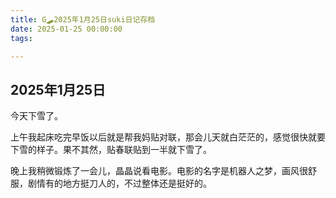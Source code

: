 ```yaml
---
title: G🛹2025年1月25日suki日记存档
date: 2025-01-25 00:00:00
tags:

---
```


## 2025年1月25日

今天下雪了。

上午我起床吃完早饭以后就是帮我妈贴对联，那会儿天就白茫茫的，感觉很快就要下雪的样子。果不其然，贴春联贴到一半就下雪了。

晚上我稍微锻炼了一会儿，晶晶说看电影。电影的名字是机器人之梦，画风很舒服，剧情有的地方挺刀人的，不过整体还是挺好的。
